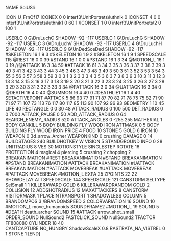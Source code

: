 NAME 			SolUSli

ICON 			U_FrnOf17
ICONEX 0 0 interf3\UnitPortrets\luthnik 0
ICONSET 4 0 0 interf3\UnitPortrets\luthnik1 0 60 1
/ICONSET 1 0 0 interf3\UnitPortrets\2 0 100 1

USERLC 			0 G\DruLuchC SHADOW -92 -117
USERLC 			1 G\DruLuchG SHADOW -92 -117
USERLC 			3 G\DruLuchV SHADOW -92 -117
USERLC 			4 G\DruLuchH SHADOW -92 -117
USERLC 			9 G\UnDedSceDed SHADOW -92 -117
#SKELETON               16 1 9 3
#SKELETON               16 1 9 2
#SKELETON               16 1 9 1
SPEEDSCALE 115
@REST      		16 0 0 39
#STAND     		16 1 0 0
#PSTAND    		16 1 3 34
@MOTION_L  		16 1 0 19
//@ATTACK    		16 3 34 59
#ATTACK    		16 61 3 34 3 35 3 36 3 37 3 38 3 39 3 40 3 41 3 42 3 43 3 44 3 45 3 46 3 47 3 48 3 49 3 50 3 51 3 52 3 53 3 54 3 55 3 56 3 57 3 58 3 59 3 0 3 1 3 2 3 3 3 4 3 5 3 6 3 7 3 8 3 9 3 10 3 11 3 12 3 13 3 14 3 15 3 16 3 17 3 18 3 19 3 20 3 21 3 22 3 23 3 24 3 25 3 26 3 27 3 28 3 29 3 30 3 31 3 32 3 33 3 34
@PATTACK   		16 3 0 34
@UATTACK   		16 3 34 0
@DEATH     		16 4 0 40
@SUMMON			16 4 40 0
#DEATHLIE1 		16 1 4 40
SETACTIVEPOINT #ATTACK 5 86 93 77 91 71 87 70 82 71 78 75 75 82 71 90 71 97 71 107 73 113 76 117 80 117 85 113 90 107 92 96 93 
GEOMETRY 		1 10 45
LIFE     		40
RECTANGLE 		0 0 30 48
ATTACK_RADIUS 		0 100 500
DET_RADIUS 		0 0 7000
ATTACK_PAUSE 		0 50
ADD_ATTACK_RADIUS	0 64
SEARCH_ENEMY_RADIUS 	520
ATTACK_ANGLES 	 	0 -255 255
MATHERIAL 		1 BODY
CANKILL 		5 BODY BUILDING FLY WOOD IRON
ATTMASK 0 5 BODY BUILDING FLY WOOD IRON
PRICE 			4 FOOD 10 STONE 5 GOLD 6 IRON 10
WEAPON 			0 3d_arrow_Archer
WEAPONKIND 		0 crushing
DAMAGE  		0 14
BUILDSTAGES 		240
BUILDHOTKEY		W
VISION 			5
STANDGROUND
INFO 			0 28
UNITRADIUS 		8
VES 			30
MOTIONSTYLE 		SINGLESTEP
ROTATE 			16
PROTECTION 		4 magical 4 piercing 5 crushing 2 chopping 2
BREAKANIMATION 		#REST
BREAKANIMATION 		#STAND
BREAKANIMATION 		#PSTAND
BREAKANIMATION 		#ATTACK
BREAKANIMATION          #UATTACK 
BREAKANIMATION          #PATTACK
MOVEBREAK               #UATTACK
MOVEBREAK               #PATTACK
MOVEBREAK 		#MOTION_L
EXPA 			25
ZPOINTS 		22 22
SHOWDELAY
ATTSPEEDSCALE 144
SPEEDSCALE 121
CANSTORM
SELTYPE SelSmall 1 1
KILLERAWARD             GOLD 6
KILLERAWARDRANDOM       GOLD 2
COLLISION 12
ADDSHOTRADIUS 12
MAXATTACKERS 8
CANSTORM
VISITORMASK 1
PLACEINTRANSPORT 1
SHADOWLESS
COLUMN 5
BRANDOMPOS 3
/BRANDOMSPEED 3
COLORVARIATION 16
SOUND 10 #MOTION_L move_humanoids
SOUNDFRAME2 #MOTION_L 19
SOUND 5 #DEATH death_archer
SOUND 15 #ATTACK arrow_shot_small
ORDER_SOUND NullSound2
FASTCLICK_SOUND NullSound2
TFACTOR FF808080
CYLINDER 18 40	
CANTCAPTURE
NO_HUNGRY
ShadowScaleX 0.8
RASTRATA_NA_VISTREL 0 1 STONE 1
[END]
